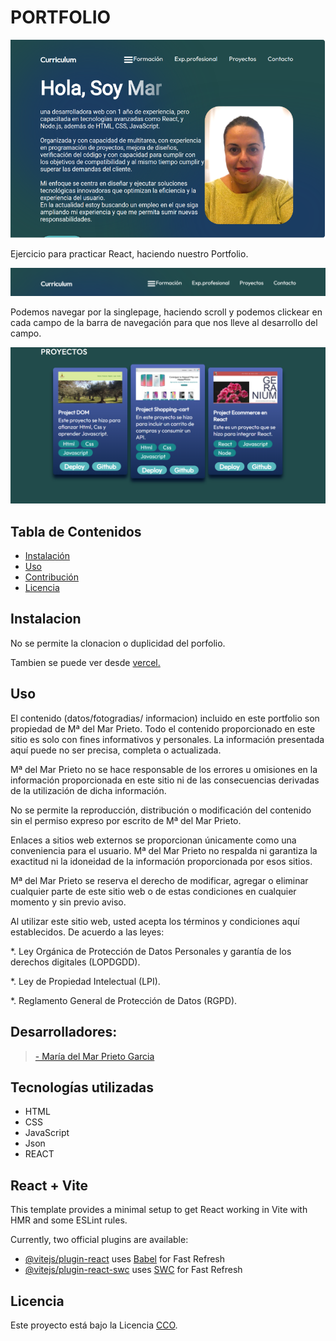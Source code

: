 # PORTFOLIO 

![imágen de Porfolio](./assets/hero/porfolio.png)

Ejercicio para practicar React, haciendo nuestro Portfolio. <br>

![imágen de barra de navegacion](./assets/hero/barradenavegacion.png)

Podemos navegar por la singlepage, haciendo scroll y podemos clickear en cada campo de la barra de navegación para que nos lleve al desarrollo del campo.
<br>

![imágen de proyectos](./assets/hero/proyectos.png)


## Tabla de Contenidos

- [Instalación](#instalación)
- [Uso](#uso)
- [Contribución](#contribución)
- [Licencia](#licencia)

## Instalacion
No se permite la clonacion o duplicidad del porfolio. 

Tambien se puede ver desde <a href="https://portfolio-aspw76el4-mar-prietos-projects.vercel.app/">vercel.</a> 

## Uso

El contenido (datos/fotogradias/ informacion) incluido en este portfolio son propiedad de Mª del Mar Prieto. Todo el contenido proporcionado en este sitio es solo con fines informativos y personales. La información presentada aquí puede no ser precisa, completa o actualizada.

Mª del Mar Prieto no se hace responsable de los errores u omisiones en la información proporcionada en este sitio ni de las consecuencias derivadas de la utilización de dicha información.

No se permite la reproducción, distribución o modificación del contenido sin el permiso expreso por escrito de Mª del Mar Prieto.

Enlaces a sitios web externos se proporcionan únicamente como una conveniencia para el usuario. Mª del Mar Prieto no respalda ni garantiza la exactitud ni la idoneidad de la información proporcionada por esos sitios.

Mª del Mar Prieto se reserva el derecho de modificar, agregar o eliminar cualquier parte de este sitio web o de estas condiciones en cualquier momento y sin previo aviso.

Al utilizar este sitio web, usted acepta los términos y condiciones aquí establecidos.
De acuerdo a las leyes:

*. Ley Orgánica de Protección de Datos Personales y garantía de los derechos digitales (LOPDGDD).

*. Ley de Propiedad Intelectual (LPI).

*. Reglamento General de Protección de Datos (RGPD).


## Desarrolladores:

> <a href="https://www.linkedin.com/in/mar-prieto-garcia/">- María del Mar Prieto Garcia</a>


## Tecnologías utilizadas

- HTML
- CSS
- JavaScript
- Json
- REACT 

## React + Vite

This template provides a minimal setup to get React working in Vite with HMR and some ESLint rules.

Currently, two official plugins are available:

- [@vitejs/plugin-react](https://github.com/vitejs/vite-plugin-react/blob/main/packages/plugin-react/README.md) uses [Babel](https://babeljs.io/) for Fast Refresh
- [@vitejs/plugin-react-swc](https://github.com/vitejs/vite-plugin-react-swc) uses [SWC](https://swc.rs/) for Fast Refresh

## Licencia

Este proyecto está bajo la Licencia [CCO](LICENSE).
